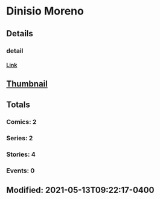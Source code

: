 # Dinisio  Moreno 
## Details
### detail
#### [Link](http://marvel.com/comics/creators/13621/dinisio_moreno?utm_campaign=apiRef&utm_source=225578a89fc76f3d20fbffda5d17a88d)
## [Thumbnail](http://i.annihil.us/u/prod/marvel/i/mg/b/40/image_not_available.jpg)
## Totals
### Comics: 2
### Series: 2
### Stories: 4
### Events: 0
## Modified: 2021-05-13T09:22:17-0400
